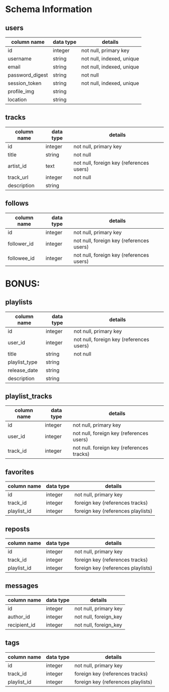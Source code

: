 # Schema Information

## users
column name     | data type | details
----------------|-----------|-----------------------
id              | integer   | not null, primary key
username        | string    | not null, indexed, unique
email           | string    | not null, indexed, unique
password_digest | string    | not null
session_token   | string    | not null, indexed, unique
profile_img     | string    |
location        | string    |


## tracks
column name   | data type | details
--------------|-----------|-----------------------
id            | integer   | not null, primary key
title         | string    | not null
artist_id     | text      | not null, foreign key (references users)
track_url     | integer   | not null
description   | string    |

## follows
column name | data type | details
------------|-----------|-----------------------
id          | integer   | not null, primary key
follower_id | integer   | not null, foreign key (references users)
followee_id | integer   | not null, foreign key (references users)

# BONUS:

## playlists
column name   | data type | details
--------------|-----------|-----------------------
id            | integer   | not null, primary key
user_id       | integer   | not null, foreign key (references users)
title         | string    | not null
playlist_type | string    |
release_date  | string    |  
description   | string    |


## playlist_tracks
column name | data type | details
------------|-----------|-----------------------
id          | integer   | not null, primary key
user_id     | integer   | not null, foreign key (references users)
track_id    | integer   | not null. foreign key (references tracks)


## favorites
column name | data type | details
------------|-----------|-----------------------
id          | integer   | not null, primary key
track_id    | integer   | foreign key (references tracks)
playlist_id | integer   | foreign key (references playlists)


## reposts
column name | data type | details
------------|-----------|-----------------------
id          | integer   | not null, primary key
track_id    | integer   | foreign key (references tracks)
playlist_id | integer   | foreign key (references playlists)


## messages
column name | data type | details
------------|-----------|-----------------------
id          | integer   | not null, primary key
author_id   | integer   | not null, foreign_key
recipient_id| integer   | not null, foreign_key


## tags
column name | data type | details
------------|-----------|-----------------------
id          | integer   | not null, primary key
track_id    | integer   | foreign key (references tracks)
playlist_id | integer   | foreign key (references playlists)
